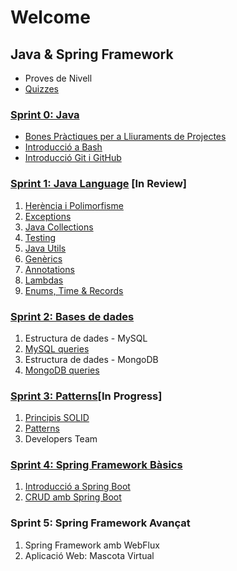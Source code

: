 # Welcome

## Java & Spring Framework
- Proves de Nivell
- [Quizzes](https://github.com/IT-Academy-Back/java-sprint-technical-quizzes)

### [Sprint 0: Java](https://github.com/IT-Academy-Back/S0-Java)

- [Bones Pràctiques per a Lliuraments de Projectes](https://github.com/IT-Academy-Back/S0-Java/blob/main/01-entregas/entregas.md)
- [Introducció a Bash](https://github.com/IT-Academy-Back/S0-Java/blob/main/03-terminal/terminal.md)
- [Introducció Git i GitHub](https://github.com/IT-Academy-Back/S0-Java/blob/main/02-git/git.md)

### [Sprint 1: Java Language](https://github.com/IT-Academy-Back/S1-Java-Basics) [In Review]

1. [Herència i Polimorfisme](https://github.com/IT-Academy-Back/S1-Java-Basics/blob/main/01-Herencia_Polimorfisme/Herencia%20Polimorfisme.md)
2. [Exceptions](https://github.com/IT-Academy-Back/S1-Java-Basics/blob/main/02-Excepcions/Excepcions.md)
3. [Java Collections](https://github.com/IT-Academy-Back/S1-Java-Basics/blob/main/03-Java_Collections/Java-Collections.md)
4. [Testing](https://github.com/IT-Academy-Back/S1-Java-Basics/blob/main/04-Testing/Testing.md)
5. [Java Utils](https://github.com/IT-Academy-Back/S1-Java-Basics/blob/main/05-Java_Utils/Java_Utils.md)
6. [Genèrics](https://github.com/IT-Academy-Back/S1-Java-Basics/blob/main/06-Generics/Generics.md)
7. [Annotations](https://github.com/IT-Academy-Back/S1-Java-Basics/blob/main/07-Annotations/Annotations.md)
8. [Lambdas](https://github.com/IT-Academy-Back/S1-Java-Basics/blob/main/08-Streams_Lambdas/Lambdas.md)
9. [Enums, Time & Records](https://github.com/IT-Academy-Back/S1-Java-Basics/blob/main/09-enums/enums.md)

### [Sprint 2: Bases de dades](https://github.com/IT-Academy-Back/S2-Databases_Java)

1. Estructura de dades - MySQL
2. [MySQL queries](https://github.com/IT-Academy-Back/S2-Databases_Java/blob/main/2-SQL_Queries/Tasca%20S2.02.%20MySQL%20queries.md)
3. Estructura de dades - MongoDB
4. [MongoDB queries](https://github.com/IT-Academy-Back/S2-Databases_Java/blob/main/4-MongoDB_Queries/Tasca%20S2.4.%20MongoDB%20queries.md)

### [Sprint 3: Patterns](https://github.com/IT-Academy-Back/S3-Patterns_Java/tree/main)[In Progress]
1. [Principis SOLID](https://github.com/IT-Academy-Back/S3-Patterns_Java/tree/main/1-%20SOLID)
1. [Patterns](https://github.com/IT-Academy-Back/S3-Patterns_Java/tree/main/2-Patterns)
2. Developers Team

### [Sprint 4: Spring Framework Bàsics](https://github.com/IT-Academy-Back/S4-Spring)
1. [Introducció a Spring Boot](https://github.com/IT-Academy-Back/S4-Spring/blob/main/1-Spring_Intro/S4-01-Intro_Spring_Boot.md)
2. [CRUD amb Spring Boot](https://github.com/IT-Academy-Back/S4-Spring/blob/main/2-Spring_CRUD/S4-02-Api_Rest_amb%20Spring_boot.md)

### Sprint 5: Spring Framework Avançat
1. Spring Framework amb WebFlux
2. Aplicació Web: Mascota Virtual
